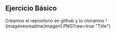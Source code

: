 ## Ejercicio Básico

Creamos el repositorio en github y lo clonamos
!(imagenesreadme/imagen1.PNG?raw=true "Title")